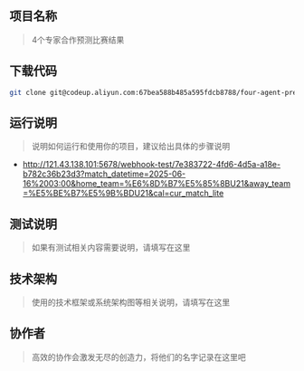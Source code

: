 ## 项目名称
> 4个专家合作预测比赛结果



## 下载代码
```sh
git clone git@codeup.aliyun.com:67bea588b485a595fdcb8788/four-agent-predict.git
```



## 运行说明
> 说明如何运行和使用你的项目，建议给出具体的步骤说明
* http://121.43.138.101:5678/webhook-test/7e383722-4fd6-4d5a-a18e-b782c36b23d3?match_datetime=2025-06-16%2003:00&home_team=%E6%8D%B7%E5%85%8BU21&away_team=%E5%BE%B7%E5%9B%BDU21&cal=cur_match_lite



## 测试说明
> 如果有测试相关内容需要说明，请填写在这里  



## 技术架构
> 使用的技术框架或系统架构图等相关说明，请填写在这里  


## 协作者
> 高效的协作会激发无尽的创造力，将他们的名字记录在这里吧
